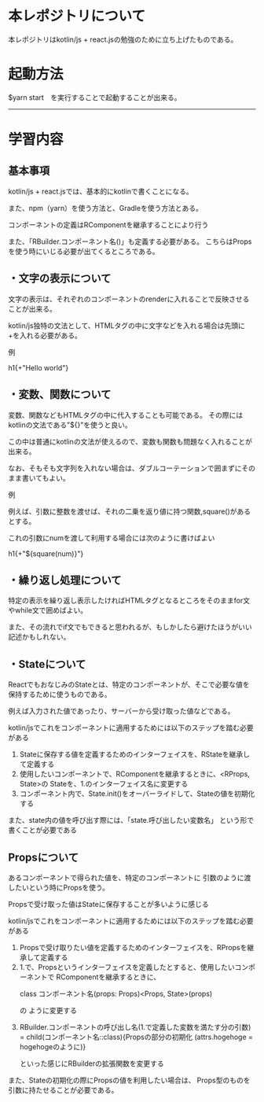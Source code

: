 <h1>本レポジトリについて</h1>
本レポジトリはkotlin/js + react.jsの勉強のために立ち上げたものである。

<h1>起動方法</h1>
$yarn start　を実行することで起動することが出来る。

<hr>
<h1>学習内容</h1>

<h2>基本事項</h2>
<p>kotlin/js + react.jsでは、基本的にkotlinで書くことになる。</p>
<p>また、npm（yarn）を使う方法と、Gradleを使う方法とある。</p>
<p>コンポーネントの定義はRComponentを継承することにより行う</p>
<p>また、「RBuilder.コンポーネント名()」も定義する必要がある。
こちらはPropsを使う時にいじる必要が出てくるところである。</p>

<h2>・文字の表示について</h2>
<p>文字の表示は、それぞれのコンポーネントのrenderに入れることで反映させることが出来る。</p>
<p>kotlin/js独特の文法として、HTMLタグの中に文字などを入れる場合は先頭に+を入れる必要がある。</p>
<p>例</p>
<p>h1{+"Hello world"}</p>

<h2>・変数、関数について</h2>
<p>変数、関数などもHTMLタグの中に代入することも可能である。
その際にはkotlinの文法である"${}"を使うと良い。</p>
<p>この中は普通にkotlinの文法が使えるので、変数も関数も問題なく入れることが出来る。</p>
<p>なお、そもそも文字列を入れない場合は、ダブルコーテーションで囲まずにそのまま書いてもよい。</p>
<p>例</p>
<p>例えば、引数に整数を渡せば、それの二乗を返り値に持つ関数,square()があるとする。</p>
<p>これの引数にnumを渡して利用する場合には次のように書けばよい</p>
<p>h1{+"${square(num)}"}</p>

<h2>・繰り返し処理について</h2>
<p>特定の表示を繰り返し表示したければHTMLタグとなるところをそのままfor文やwhile文で囲めばよい。</p>
<p>また、その流れでif文でもできると思われるが、もしかしたら避けたほうがいい記述かもしれない。</p>

<h2>・Stateについて</h2>
<p>ReactでもおなじみのStateとは、特定のコンポーネントが、そこで必要な値を
保持するために使うものである。</p>
<p>例えば入力された値であったり、サーバーから受け取った値などである。</p>
<p>kotlin/jsでこれをコンポーネントに適用するためには以下のステップを踏む必要がある</p>
<ol>
<li>Stateに保存する値を定義するためのインターフェイスを、RStateを継承して定義する</li>
<li>使用したいコンポーネントで、RComponentを継承するときに、&lt;RProps, State&gt;の
Stateを、1.のインターフェイス名に変更する</li>
<li>コンポーネント内で、State.init()をオーバーライドして、Stateの値を初期化する</li>
</ol>
<p>また、state内の値を呼び出す際には、「state.呼び出したい変数名」
という形で書くことが必要である</p>

<h2>Propsについて</h2>
<p>あるコンポーネントで得られた値を、特定のコンポーネントに
引数のように渡したいという時にPropsを使う。</p>
<p>Propsで受け取った値はStateに保存することが多いように感じる</p>
<p>kotlin/jsでこれをコンポーネントに適用するためには以下のステップを踏む必要がある</p>
<ol>
<li>Propsで受け取りたい値を定義するためのインターフェイスを、RPropsを継承して定義する</li>
<li>1.で、Propsというインターフェイスを定義したとすると、使用したいコンポーネントで
RComponentを継承するときに、
<p>class コンポーネント名(props: Props)&lt;Props, State&gt;(props)</p>の
ように変更する</li>
<li><p>RBuilder.コンポーネントの呼び出し名(1.で定義した変数を満たす分の引数)
= child(コンポーネント名::class){Propsの部分の初期化
(attrs.hogehoge = hogehogeのように)}</p>
といった感じにRBuilderの拡張関数を変更する</li>
</ol>
<p>また、Stateの初期化の際にPropsの値を利用したい場合は、
Props型のものを引数に持たせることが必要である。</p>